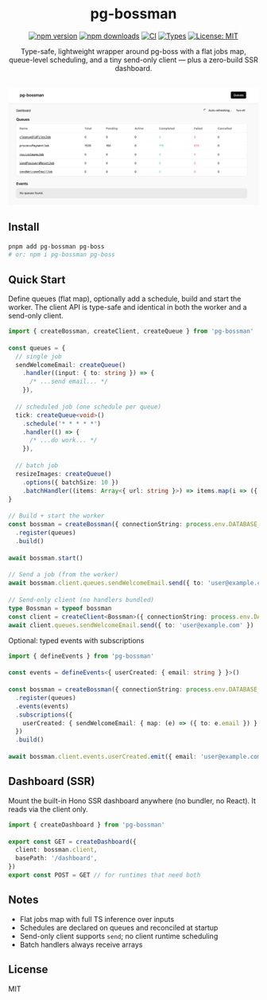 <div align="center">

# pg-bossman

[![npm version](https://img.shields.io/npm/v/pg-bossman.svg)](https://www.npmjs.com/package/pg-bossman)
[![npm downloads](https://img.shields.io/npm/dm/pg-bossman.svg)](https://www.npmjs.com/package/pg-bossman)
[![CI](https://github.com/ludicroushq/pg-bossman/actions/workflows/main.yaml/badge.svg?branch=main)](https://github.com/ludicroushq/pg-bossman/actions/workflows/main.yaml)
[![Types](https://img.shields.io/badge/types-TypeScript-blue.svg)](./dist/index.d.ts)
[![License: MIT](https://img.shields.io/badge/License-MIT-yellow.svg)](https://github.com/ludicroushq/pg-bossman/blob/main/package.json)

Type-safe, lightweight wrapper around pg-boss with a flat jobs map, queue-level scheduling, and a tiny send-only client — plus a zero-build SSR dashboard.

<br/>
<img alt="pg-bossman dashboard" src="https://raw.githubusercontent.com/ludicroushq/pg-bossman/main/public/images/homepage.png" width="900" />

</div>

## Install

```bash
pnpm add pg-bossman pg-boss
# or: npm i pg-bossman pg-boss
```

## Quick Start

Define queues (flat map), optionally add a schedule, build and start the worker. The client API is type-safe and identical in both the worker and a send-only client.

```ts
import { createBossman, createClient, createQueue } from 'pg-bossman'

const queues = {
  // single job
  sendWelcomeEmail: createQueue()
    .handler((input: { to: string }) => {
      /* ...send email... */
    }),

  // scheduled job (one schedule per queue)
  tick: createQueue<void>()
    .schedule('* * * * *')
    .handler(() => {
      /* ...do work... */
    }),

  // batch job
  resizeImages: createQueue()
    .options({ batchSize: 10 })
    .batchHandler((items: Array<{ url: string }>) => items.map(i => ({ ok: i.url }))),
}

// Build + start the worker
const bossman = createBossman({ connectionString: process.env.DATABASE_URL! })
  .register(queues)
  .build()

await bossman.start()

// Send a job (from the worker)
await bossman.client.queues.sendWelcomeEmail.send({ to: 'user@example.com' })

// Send-only client (no handlers bundled)
type Bossman = typeof bossman
const client = createClient<Bossman>({ connectionString: process.env.DATABASE_URL! })
await client.queues.sendWelcomeEmail.send({ to: 'user@example.com' })
```

Optional: typed events with subscriptions

```ts
import { defineEvents } from 'pg-bossman'

const events = defineEvents<{ userCreated: { email: string } }>()

const bossman = createBossman({ connectionString: process.env.DATABASE_URL! })
  .register(queues)
  .events(events)
  .subscriptions({
    userCreated: { sendWelcomeEmail: { map: (e) => ({ to: e.email }) } },
  })
  .build()

await bossman.client.events.userCreated.emit({ email: 'user@example.com' })
```

## Dashboard (SSR)

Mount the built-in Hono SSR dashboard anywhere (no bundler, no React). It reads via the client only.

```ts
import { createDashboard } from 'pg-bossman'

export const GET = createDashboard({
  client: bossman.client,
  basePath: '/dashboard',
})
export const POST = GET // for runtimes that need both
```

## Notes

- Flat jobs map with full TS inference over inputs
- Schedules are declared on queues and reconciled at startup
- Send-only client supports `send`; no client runtime scheduling
- Batch handlers always receive arrays

## License

MIT
